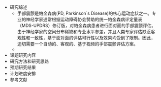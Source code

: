 - 研究综述
	- 手部震颤是帕金森病(PD, Parkinson`s Disease)的核心运动症状之一。专业的神经学家通常根据运动障碍协会赞助的统一帕金森病评定量表（MDS-UPDRS）修订版，对帕金森病患者进行面对面的手部震颤评估。由于神经学家的空间分布稀缺和专业水平参差，并且人类专家评估缺乏客观性和一致性，基于面对面的评估可行性以及效果均受到了限制。因此，迫切需要一个自动的、客观的、基于视频的手部震颤评估方案。
	-
- 课题研究内容
- 研究方法和研究思路
- 预期研究结果
- 计划进度安排
- 参考文献